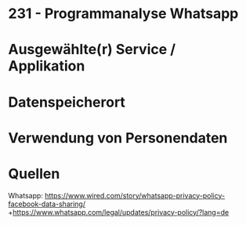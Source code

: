 # 231 - Programmanalyse Whatsapp

# Ausgewählte(r) Service / Applikation


# Datenspeicherort

# Verwendung von Personendaten

# Quellen

Whatsapp: https://www.wired.com/story/whatsapp-privacy-policy-facebook-data-sharing/ <br>
+https://www.whatsapp.com/legal/updates/privacy-policy/?lang=de
